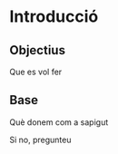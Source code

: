 # Introducció


## Objectius

Que es vol fer


## Base

Què donem com a sapigut

Si no, pregunteu


